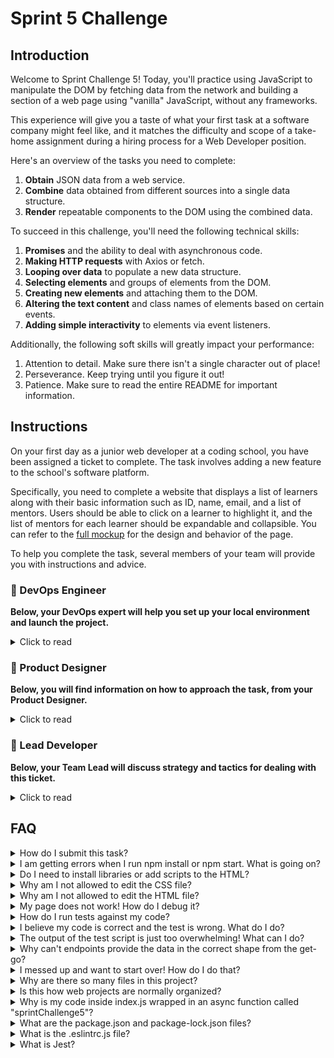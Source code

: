 # Sprint 5 Challenge

## Introduction

Welcome to Sprint Challenge 5! Today, you'll practice using JavaScript to manipulate the DOM by fetching data from the network and building a section of a web page using "vanilla" JavaScript, without any frameworks.

This experience will give you a taste of what your first task at a software company might feel like, and it matches the difficulty and scope of a take-home assignment during a hiring process for a Web Developer position.

Here's an overview of the tasks you need to complete:

1. **Obtain** JSON data from a web service.
1. **Combine** data obtained from different sources into a single data structure.
1. **Render** repeatable components to the DOM using the combined data.

To succeed in this challenge, you'll need the following technical skills:

1. **Promises** and the ability to deal with asynchronous code.
1. **Making HTTP requests** with Axios or fetch.
1. **Looping over data** to populate a new data structure.
1. **Selecting elements** and groups of elements from the DOM.
1. **Creating new elements** and attaching them to the DOM.
1. **Altering the text content** and class names of elements based on certain events.
1. **Adding simple interactivity** to elements via event listeners.

Additionally, the following soft skills will greatly impact your performance:

1. Attention to detail. Make sure there isn't a single character out of place!
1. Perseverance. Keep trying until you figure it out!
1. Patience. Make sure to read the entire README for important information.

## Instructions

On your first day as a junior web developer at a coding school, you have been assigned a ticket to complete. The task involves adding a new feature to the school's software platform.

Specifically, you need to complete a website that displays a list of learners along with their basic information such as ID, name, email, and a list of mentors. Users should be able to click on a learner to highlight it, and the list of mentors for each learner should be expandable and collapsible. You can refer to the [full mockup](https://w-s5-challenge.herokuapp.com/) for the design and behavior of the page.

To help you complete the task, several members of your team will provide you with instructions and advice.

### 💾 DevOps Engineer

**Below, your DevOps expert will help you set up your local environment and launch the project.**

<details>
  <summary>Click to read</summary>

  ---

This is a **full-stack web application** that comprises both back-end and front-end components. If deployed to production, the back-end part would run in the cloud (think Amazon Web Services or Azure), while the front-end would execute inside the user's web browser (like Chrome for Android, or Firefox for desktop).

As a front-end engineer, your focus is mainly on the files that load **on the user's device**. In this particular case, these files live inside the `frontent` folder. The `backend` folder contains a web server built in Node, but the project as a whole is managed as a Node application. As such, it contains a `package.json` file at the root, containing some meta-information like name and version, and a few useful scripts developers can use as they work on the app, like "npm test".

1. You will **clone this repository** to your computer, which will allow you to run the software locally for development and testing purposes.

1. You will navigate your terminal to the project folder **and execute `npm install`**. This will install the libraries declared inside `package.json`. Some of these packages are needed for the back-end to do its job of serving JSON data and front-end assets. Other libs help with things like testing and linting your code.

1. After successful installation you will run, in separate terminals, two of the scripts found inside `package.json`. To do this, **execute `npm start` in your first terminal, and `npm test` in your second**. On successful start, you will load the app in Chrome by **navigating the browser to `http://localhost:3003`**. The term "localhost" means "your machine", and the number is called a port, allowing multiple web servers to run on the same computer, with one server per port.

1. If you haven't already, install the [Eslint extension](https://marketplace.visualstudio.com/items?itemName=dbaeumer.vscode-eslint) for VSCode. It will highlight syntax errors and problems right inside your editor, which saves tons of time.

My job assisting you with local setup of the app is done! You will speak to our designer next.

  ---

</details>

### 🎨 Product Designer

**Below, you will find information on how to approach the task, from your Product Designer.**

<details>
  <summary>Click to read</summary>

  ---

Collaboration between a designer and a web developer can be very powerful. Designers excel at creating amazing user experiences and have a keen eye for beauty and usability, while developers are experts in the underlying technology of the product.

However, it's important to remember that **if a design for a feature exists, it's not a suggestion**. Your job as a web developer is to implement the design with as much fidelity as possible. While a developer might think they have a better way to arrange elements on the screen, the mocks and designs are the result of research and hard work. It's important to treat them with the respect they deserve.

It's crucial to use the readable texts designed for the user interface **verbatim**. If a design reads "Loading Doughnuts...", then "Loading _Your_ Doughnuts..." is incorrect. Attention to detail is critical!

There are other constraints and requirements that must be followed, such as sticking to certain class names or keeping the structure of the HTML a certain way **to avoid breaking the CSS**.

Fortunately, you have [a very detailed mock](https://w-s5-challenge.herokuapp.com/) that you can load in your browser and inspect in detail, which will make your job much easier. And don't worry, **you don't have to write any CSS** because it's already been taken care of!

  ---

</details>

### 🥷 Lead Developer

**Below, your Team Lead will discuss strategy and tactics for dealing with this ticket.**

<details>
  <summary>Click to read</summary>

  ---

Hey! Let's make sure you're up to speed with your **action items so far**.

- [x] The app is installed on your machine, with both `start` and `test` scripts running in terminals.
- [x] You studied the [mock](https://w-s5-challenge.herokuapp.com/) in the Elements tab of Dev Tools.
- [x] You saw how some text contents and some class names change as the user clicks around.

Awesome! Our back-end engineer says that the JSON data needed to build the Learner Cards comes from two endpoints:

- Endpoint A [GET] <http://localhost:3003/api/learners>
- Endpoint B [GET] <http://localhost:3003/api/mentors>

❗ You should stop now, and **try out both endpoints using Postman**, to see what they return.

Here's the tricky thing: each learner has a short list of mentors, but the response from Endpoint A only identifies the mentors by their ID numbers. This means **you will need to match the mentor IDs from Endpoint A with the real names of the mentors, found in the response from Endpoint B**.

For fetching, just await the Axios request to Endpoint A, and then await the request to Endpoint B. (Optionally, you can use `Promise.all` to handle both requests. We do not need the data from request A in order to _start_ request B, so the requests can happen concurrently instead of back-to-back.)

Once you have the payloads from Endpoints A and B stored inside variables, check that they match what you saw in Postman, and then **use your JavaScript skills to combine the two lists into a single data structure** that is comfortable to work with. Ideally, it would look something like this:

```js
[
  // etc
  {
    id: 22,
    email:"mickey.mouse@example.com",
    fullName: "Mickey Mouse",
    mentors: ['James Gosling', 'Mary Shaw'] // ❗ actual names instead of IDs!
  },
  // etc
]
```

Once you have the data in the right shape, you can **create a component function** that takes a single learner in the format above as its argument, and returns a Learner Card. Then just loop over the data, generating cards as you go, and attaching them to the DOM.

Make sure that each element you create uses the **exact same class names and text contents** as those in the design! Also, render the learners **in the same order** as they arrive from Endpoint A.

As for interactivity, all the behaviors on the page as the user clicks on the cards boil down to **changes in text contents of some elements, and changes to some class names** which can be observed in the [mock](https://w-s5-challenge.herokuapp.com/). Do not use any other mechanisms!

It might seem like you need several click handlers on different elements inside the card, but that would just make the code more complicated. Remember, events bubble up from the target to its ancestor elements! It's easier to just attach an event listener on the card element, and then **check who the target of the click is before taking the appropriate action**.

❗ Only make changes to the `frontend/index.js` file.

Reach out if you get too stuck, and have fun!

  ---

</details>

## FAQ

<details>
  <summary>How do I submit this task?</summary>

You submit via Codegrade. Check the assignment page on your learning platform.

</details>

<details>
  <summary>I am getting errors when I run npm install or npm start. What is going on?</summary>

This project requires Node correctly installed on your computer in order to work. Your learning materials should have covered installation of Node. Sometimes Node can be installed but mis-configured. You can try executing `npm run fixit` (check `package.json` to see what this does), but if Node errors are recurrent, it indicates something wrong with your machine or configuration, in which case you should request assistance from Staff.

</details>

<details>
  <summary>Do I need to install libraries or add scripts to the HTML?</summary>

No. Everything you need should be installed already, including Axios.

</details>

<details>
  <summary>Why am I not allowed to edit the CSS file?</summary>

The CSS is the domain of a different team, and in this particular project we're not supposed to touch it. Do not use inline styles to get around this limitation! It will only make the CSS team angry. And believe us, you want CSS specialists happy because they can write CSS twenty times faster than you.

</details>

<details>
  <summary>Why am I not allowed to edit the HTML file?</summary>

This particular part of the product is a Single Page Application, so the HTML is mostly empty and the page is generated automatically using JavaScript. We would not want to manually edit HTML files in a website that changed all the time! It would be untenable.

</details>

<details>
  <summary>My page does not work! How do I debug it?</summary>

Save your changes, and reload the site in Chrome. If you have a syntax problem in your code, the app will print error messages in the Console. Focus on the first message. Place console logs right before the crash site (errors usually inform of the line number where the problem is originating) and see if your variables contain the data you think they do. If there are no errors but the page is not doing what it's supposed to, the debugging technique is similar: put console logs to ensure that the code you are working on is actually executing, and to check that all variables in the area hold the correct data.

</details>

<details>
  <summary>How do I run tests against my code?</summary>

Execute `npm test` in your terminal. These are the same tests that execute inside Codegrade. Although this never crossed your mind, tampering with the test file won't change your score, because Codegrade uses a pristine copy of the original test file, `mvp.test.js`. If a particular test is giving you grief, don't jump straight to the code to try and fix it. Go to Chrome first, and make sure you can replicate the problem there. A problem we can reliably replicate is a problem mostly fixed.

</details>

<details>
  <summary>I believe my code is correct and the test is wrong. What do I do?</summary>

On occasion the test runner will get stuck. Use CTRL-C to kill the tests, and then `npm test` to launch them again. Try to reproduce the problem the test is complaining about by interacting with the site in Chrome, and do not code "to make the test happy". Code so that **your app does exactly what the mock does**. The tests are there for confirmation. Although it's possible that a particular test be flawed, statistically it's more likely that the bug is in your own code. If the problem persists, please request assistance from Staff.

</details>

<details>
  <summary>The output of the test script is just too overwhelming! What can I do?</summary>

If you need to disable all tests except the one you are focusing on, edit the `mvp.test.js` file and, as an example, change `test('👉 focus on this', () => { etc })` to be `test.only('👉 focus on this', () => { etc })`. (Note the "only".) This won't affect Codegrade, because Codegrade runs its own version of the tests.

</details>

<details>
  <summary>Why can't endpoints provide the data in the correct shape from the get-go?</summary>

As web developers, we often don't have control over our sources of data, and it's common to have to combine JSON from various sources into a data structure that works for the front-end. Even if the endpoints were under our control, and the back-end team were willing to build a new endpoint or improve existing ones, bug fixes and features sometimes can't wait that long.

</details>

<details>
  <summary>I messed up and want to start over! How do I do that?</summary>

**Do NOT delete your repository from GitHub!** Instead, commit _frequently_ as you work. Make a commit whenever you achieve _anything_ and the app isn't crashing in Chrome. This in practice creates restore points you can use should you wreak havoc with your app. If you find yourself in a mess, use `git reset --hard` to simply discard all changes to your code since your last commit. If you are dead-set on restarting the challenge from scratch, you can do this with Git as well, but it is advised that you request assistance from Staff.

</details>

<details>
  <summary>Why are there so many files in this project?</summary>

Although a small, "old-fashioned" website might be made of just HTML, CSS and JS files, these days we mostly manage projects with Node and its package manager, NPM. Node apps typically have a `package.json` file and several other configuration files placed at the root of the project. This project also includes automated tests and a web server, which adds a little bit of extra complexity and files.

</details>

<details>
  <summary>Is this how web projects are normally organized?</summary>

Web projects can be organized in a million ways, there aren't many standards. Some developers like it like this, while others prefer to use opinionated frameworks, which do a lot of magic but prescribe that folders and files be structured and named just so.

</details>

<details>
  <summary>Why is my code inside index.js wrapped in an async function called "sprintChallenge5"?</summary>

This way we can easily import your code as a single function in the `mvp.test.js` test suite. The export syntax is at the bottom of `index.js`. The function declaration is prefixed by the `async` keyword to allow you to use `await` inside it.

</details>

<details>
  <summary>What are the package.json and package-lock.json files?</summary>

The `package.json` file contains meta-information about the project like its version number, scripts that the developer can execute, and a list of the dependencies that are downloaded when you execute `npm install`. There can be some wiggle room to allow newer versions of the dependencies to be installed, so the `package-lock.json` file, when present, makes sure the exact same versions of everything are used every time the project is installed from scratch.

</details>

<details>
  <summary>What is the .eslintrc.js file?</summary>

This file works in combination with the Eslint extension for VSCode to highlight syntax errors and problems in your code. By editing this file you can customize your linting rules.

</details>

<details>
  <summary>What is Jest?</summary>

Jest is a framework that allows you to write tests and execute them, to alert you very quickly of problems with the code. Jest can do in seconds what an entire Quality Assurance team would take hours or even days. In the context of the Sprint Challenge, Jest is used to check your code against specification and give you a grade (% of tests passing).

</details>
